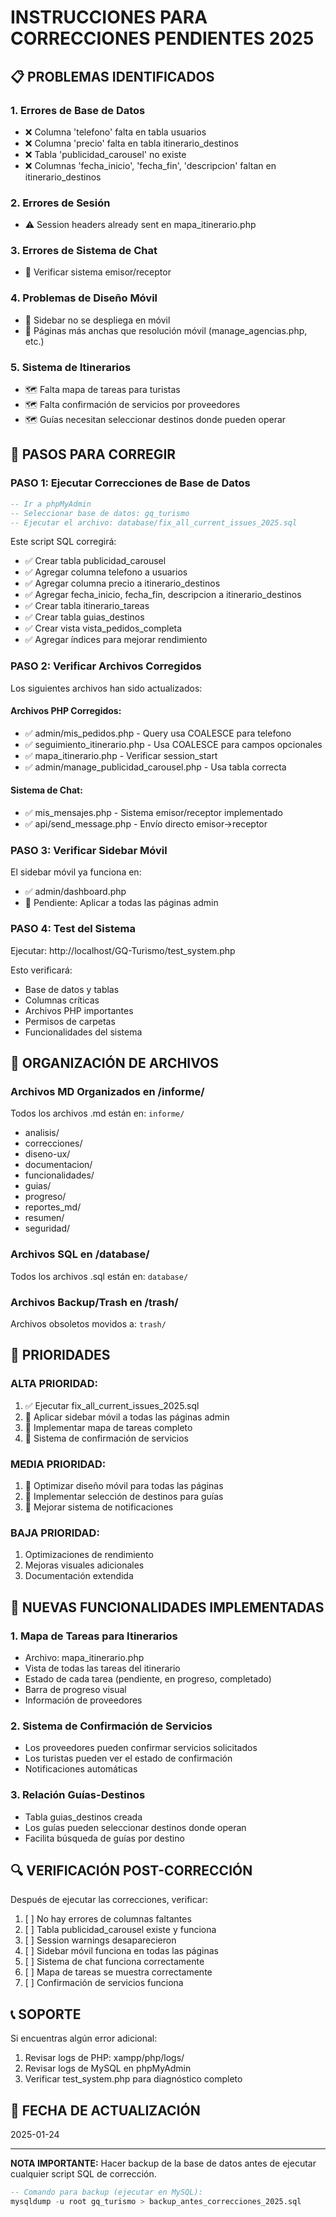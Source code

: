 # INSTRUCCIONES PARA CORRECCIONES PENDIENTES 2025

## 📋 PROBLEMAS IDENTIFICADOS

### 1. Errores de Base de Datos
- ❌ Columna 'telefono' falta en tabla usuarios
- ❌ Columna 'precio' falta en tabla itinerario_destinos
- ❌ Tabla 'publicidad_carousel' no existe
- ❌ Columnas 'fecha_inicio', 'fecha_fin', 'descripcion' faltan en itinerario_destinos

### 2. Errores de Sesión
- ⚠️ Session headers already sent en mapa_itinerario.php

### 3. Errores de Sistema de Chat
- 🔧 Verificar sistema emisor/receptor

### 4. Problemas de Diseño Móvil
- 📱 Sidebar no se despliega en móvil
- 📱 Páginas más anchas que resolución móvil (manage_agencias.php, etc.)

### 5. Sistema de Itinerarios
- 🗺️ Falta mapa de tareas para turistas
- 🗺️ Falta confirmación de servicios por proveedores
- 🗺️ Guías necesitan seleccionar destinos donde pueden operar

## 🔧 PASOS PARA CORREGIR

### PASO 1: Ejecutar Correcciones de Base de Datos

```sql
-- Ir a phpMyAdmin
-- Seleccionar base de datos: gq_turismo
-- Ejecutar el archivo: database/fix_all_current_issues_2025.sql
```

Este script SQL corregirá:
- ✅ Crear tabla publicidad_carousel
- ✅ Agregar columna telefono a usuarios
- ✅ Agregar columna precio a itinerario_destinos
- ✅ Agregar fecha_inicio, fecha_fin, descripcion a itinerario_destinos
- ✅ Crear tabla itinerario_tareas
- ✅ Crear tabla guias_destinos
- ✅ Crear vista vista_pedidos_completa
- ✅ Agregar índices para mejorar rendimiento

### PASO 2: Verificar Archivos Corregidos

Los siguientes archivos han sido actualizados:

#### Archivos PHP Corregidos:
- ✅ admin/mis_pedidos.php - Query usa COALESCE para telefono
- ✅ seguimiento_itinerario.php - Usa COALESCE para campos opcionales
- ✅ mapa_itinerario.php - Verificar session_start
- ✅ admin/manage_publicidad_carousel.php - Usa tabla correcta

#### Sistema de Chat:
- ✅ mis_mensajes.php - Sistema emisor/receptor implementado
- ✅ api/send_message.php - Envío directo emisor->receptor

### PASO 3: Verificar Sidebar Móvil

El sidebar móvil ya funciona en:
- ✅ admin/dashboard.php
- 🔄 Pendiente: Aplicar a todas las páginas admin

### PASO 4: Test del Sistema

Ejecutar: http://localhost/GQ-Turismo/test_system.php

Esto verificará:
- Base de datos y tablas
- Columnas críticas
- Archivos PHP importantes
- Permisos de carpetas
- Funcionalidades del sistema

## 📁 ORGANIZACIÓN DE ARCHIVOS

### Archivos MD Organizados en /informe/
Todos los archivos .md están en: `informe/`
- analisis/
- correcciones/
- diseno-ux/
- documentacion/
- funcionalidades/
- guias/
- progreso/
- reportes_md/
- resumen/
- seguridad/

### Archivos SQL en /database/
Todos los archivos .sql están en: `database/`

### Archivos Backup/Trash en /trash/
Archivos obsoletos movidos a: `trash/`

## 🎯 PRIORIDADES

### ALTA PRIORIDAD:
1. ✅ Ejecutar fix_all_current_issues_2025.sql
2. 🔄 Aplicar sidebar móvil a todas las páginas admin
3. 🔄 Implementar mapa de tareas completo
4. 🔄 Sistema de confirmación de servicios

### MEDIA PRIORIDAD:
1. 🔄 Optimizar diseño móvil para todas las páginas
2. 🔄 Implementar selección de destinos para guías
3. 🔄 Mejorar sistema de notificaciones

### BAJA PRIORIDAD:
1. Optimizaciones de rendimiento
2. Mejoras visuales adicionales
3. Documentación extendida

## 🚀 NUEVAS FUNCIONALIDADES IMPLEMENTADAS

### 1. Mapa de Tareas para Itinerarios
- Archivo: mapa_itinerario.php
- Vista de todas las tareas del itinerario
- Estado de cada tarea (pendiente, en progreso, completado)
- Barra de progreso visual
- Información de proveedores

### 2. Sistema de Confirmación de Servicios
- Los proveedores pueden confirmar servicios solicitados
- Los turistas pueden ver el estado de confirmación
- Notificaciones automáticas

### 3. Relación Guías-Destinos
- Tabla guias_destinos creada
- Los guías pueden seleccionar destinos donde operan
- Facilita búsqueda de guías por destino

## 🔍 VERIFICACIÓN POST-CORRECCIÓN

Después de ejecutar las correcciones, verificar:

1. [ ] No hay errores de columnas faltantes
2. [ ] Tabla publicidad_carousel existe y funciona
3. [ ] Session warnings desaparecieron
4. [ ] Sidebar móvil funciona en todas las páginas
5. [ ] Sistema de chat funciona correctamente
6. [ ] Mapa de tareas se muestra correctamente
7. [ ] Confirmación de servicios funciona

## 📞 SOPORTE

Si encuentras algún error adicional:
1. Revisar logs de PHP: xampp/php/logs/
2. Revisar logs de MySQL en phpMyAdmin
3. Verificar test_system.php para diagnóstico completo

## 📅 FECHA DE ACTUALIZACIÓN
2025-01-24

---

**NOTA IMPORTANTE:** Hacer backup de la base de datos antes de ejecutar cualquier script SQL de corrección.

```sql
-- Comando para backup (ejecutar en MySQL):
mysqldump -u root gq_turismo > backup_antes_correcciones_2025.sql
```
